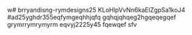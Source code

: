 w# brryandisng-rymdesigns25
KLoHlpVvNn6kaElZgpSa1koJ4
#ad25yghdr355eqfymgeqhhjqfq
gqhqjqhqeg2hgqeqegqef
grymrrymrymyrm
eqvyj2225y45
fqewqef
sfv
